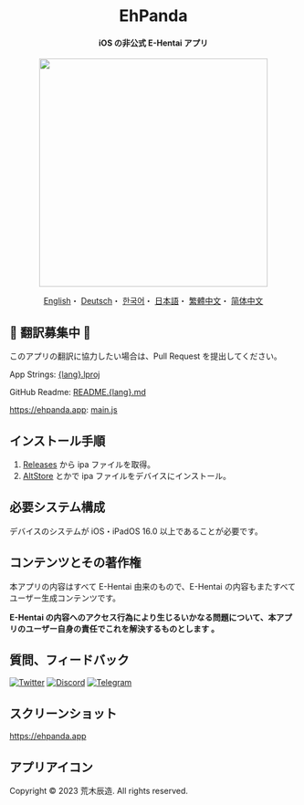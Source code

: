 <h1 align="center">EhPanda</h1>

<h4 align="center">iOS の非公式 E-Hentai アプリ</h4>

<p align="center">
<img src="https://user-images.githubusercontent.com/31207151/105609404-0acbff00-5de4-11eb-9e88-f3c6e0ba9d44.png" width="400"></img>
</p>

<p align="center">
  <a href="/README.md">English</a>・
  <a href="/READMEs/README.de.md">Deutsch</a>・
  <a href="/READMEs/README.ko.md">한국어</a>・
  <a href="/READMEs/README.jpn.md">日本語</a>・
  <a href="/READMEs/README.cht.md">繁體中文</a>・
  <a href="/READMEs/README.chs.md">简体中文</a>
</p>

## 📢 翻訳募集中 📢
このアプリの翻訳に協力したい場合は、Pull Request を提出してください。

App Strings: [{lang}.lproj](/EhPanda/App)

GitHub Readme: [README.{lang}.md](/READMEs)

https://ehpanda.app: [main.js](https://github.com/EhPanda-Team/ehpanda-website/blob/main/src/main.js)

## インストール手順
1. [Releases](https://github.com/EhPanda-Team/EhPanda/releases) から ipa ファイルを取得。
2. [AltStore](https://altstore.io) とかで ipa ファイルをデバイスにインストール。

## 必要システム構成
デバイスのシステムが iOS・iPadOS 16.0 以上であることが必要です。

## コンテンツとその著作権
本アプリの内容はすべて E-Hentai 由来のもので、E-Hentai の内容もまたすべてユーザー生成コンテンツです。

**E-Hentai の内容へのアクセス行為により生じるいかなる問題について、本アプリのユーザー自身の責任でこれを解決するものとします 。**

## 質問、フィードバック
[![Twitter](https://img.shields.io/badge/Twitter-2CA5E0?style=for-the-badge&logo=twitter&logoColor=white)](https://twitter.com/ehpandaapp)
[![Discord](https://img.shields.io/badge/Discord-7289DA?style=for-the-badge&logo=discord&logoColor=white)](https://discord.gg/BSBE9FCBTq)
[![Telegram](https://img.shields.io/badge/Telegram-858585?style=for-the-badge&logo=telegram&logoColor=white)](https://t.me/ehpanda)

## スクリーンショット
https://ehpanda.app

## アプリアイコン
Copyright © 2023 荒木辰造. All rights reserved.

